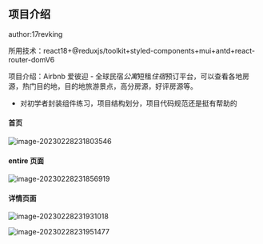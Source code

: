 ## 项目介绍

author:17revking

所用技术：react18+@reduxjs/toolkit+styled-components+mui+antd+react-router-domV6

项目介绍：Airbnb 爱彼迎 - 全球民宿*公寓*短租*住宿*预订平台，可以查看各地房源，热门目的地，目的地旅游景点，高分房源，好评房源等。

- 对初学者封装组件练习，项目结构划分，项目代码规范还是挺有帮助的

#### 首页

![image-20230228231803546](./src/assets/img/home.png)

#### entire 页面

![image-20230228231856919](C:\Users\87160\AppData\Roaming\Typora\typora-user-images\image-20230228231856919.png)

#### 详情页面

![image-20230228231931018](C:\Users\87160\AppData\Roaming\Typora\typora-user-images\image-20230228231931018.png)

![image-20230228231951477](C:\Users\87160\AppData\Roaming\Typora\typora-user-images\image-20230228231951477.png)
